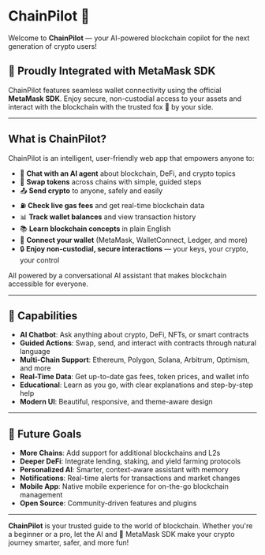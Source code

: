 # ChainPilot 🚀

Welcome to **ChainPilot** — your AI-powered blockchain copilot for the next generation of crypto users!

## 🦊 Proudly Integrated with MetaMask SDK

ChainPilot features seamless wallet connectivity using the official **MetaMask SDK**. Enjoy secure, non-custodial access to your assets and interact with the blockchain with the trusted fox 🦊 by your side.

---

## What is ChainPilot?

ChainPilot is an intelligent, user-friendly web app that empowers anyone to:

- 💬 **Chat with an AI agent** about blockchain, DeFi, and crypto topics
- 🔄 **Swap tokens** across chains with simple, guided steps
- 📤 **Send crypto** to anyone, safely and easily
- ⛽ **Check live gas fees** and get real-time blockchain data
- 📊 **Track wallet balances** and view transaction history
- 📚 **Learn blockchain concepts** in plain English
- 🦊 **Connect your wallet** (MetaMask, WalletConnect, Ledger, and more)
- 🔒 **Enjoy non-custodial, secure interactions** — your keys, your crypto, your control

All powered by a conversational AI assistant that makes blockchain accessible for everyone.

---

## 🌟 Capabilities

- **AI Chatbot**: Ask anything about crypto, DeFi, NFTs, or smart contracts
- **Guided Actions**: Swap, send, and interact with contracts through natural language
- **Multi-Chain Support**: Ethereum, Polygon, Solana, Arbitrum, Optimism, and more
- **Real-Time Data**: Get up-to-date gas fees, token prices, and wallet info
- **Educational**: Learn as you go, with clear explanations and step-by-step help
- **Modern UI**: Beautiful, responsive, and theme-aware design

---

## 🚧 Future Goals

- **More Chains**: Add support for additional blockchains and L2s
- **Deeper DeFi**: Integrate lending, staking, and yield farming protocols
- **Personalized AI**: Smarter, context-aware assistant with memory
- **Notifications**: Real-time alerts for transactions and market changes
- **Mobile App**: Native mobile experience for on-the-go blockchain management
- **Open Source**: Community-driven features and plugins

---

**ChainPilot** is your trusted guide to the world of blockchain. Whether you're a beginner or a pro, let the AI and 🦊 MetaMask SDK make your crypto journey smarter, safer, and more fun!
